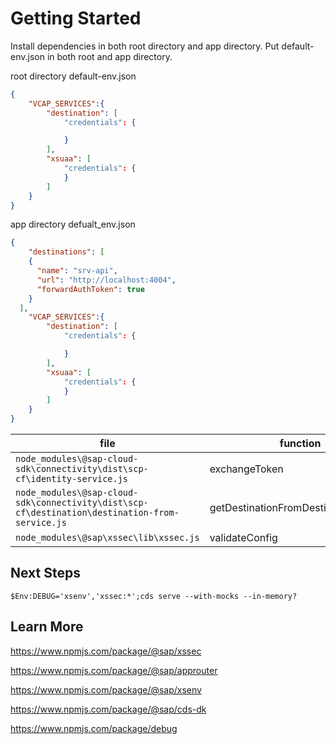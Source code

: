 # Getting Started

Install dependencies in both root directory and app directory. Put default-env.json in both root and app directory.

root directory default-env.json
```json
{
    "VCAP_SERVICES":{
        "destination": [
            "credentials": {

            }
        ],
        "xsuaa": [
            "credentials": {
            }
        ]
    }
}
```

app directory defualt_env.json
```json
{
    "destinations": [
    {
      "name": "srv-api",
      "url": "http://localhost:4004",
      "forwardAuthToken": true
    }
  ],
    "VCAP_SERVICES":{
        "destination": [
            "credentials": {

            }
        ],
        "xsuaa": [
            "credentials": {
            }
        ]
    }
}
```

| file                                                                                           | function                             | line |
| ---------------------------------------------------------------------------------------------- | ------------------------------------ | ---- |
| `node_modules\@sap-cloud-sdk\connectivity\dist\scp-cf\identity-service.js`                     | exchangeToken                        | 37   |
| `node_modules\@sap-cloud-sdk\connectivity\dist\scp-cf\destination\destination-from-service.js` | getDestinationFromDestinationService | 59   |
| `node_modules\@sap\xssec\lib\xssec.js`                                                         | validateConfig                       | 23   |

## Next Steps

`$Env:DEBUG='xsenv','xssec:*';cds serve --with-mocks --in-memory?`

## Learn More

https://www.npmjs.com/package/@sap/xssec

https://www.npmjs.com/package/@sap/approuter

https://www.npmjs.com/package/@sap/xsenv

https://www.npmjs.com/package/@sap/cds-dk

https://www.npmjs.com/package/debug
